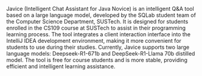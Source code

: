 <!-- Plugin description -->
Javice (Intelligent Chat Assistant for Java Novice) is an intelligent Q&A tool based on a large language model, developed by the SQLab student team of the Computer Science Department, SUSTech. It is designed for students enrolled in the CS109 course at SUSTech to assist in their programming learning process. The tool integrates a client interaction interface into the IntelliJ IDEA development environment, making it more convenient for students to use during their studies. Currently, Javice supports two large language models: Deepseek-R1-671b and DeepSeek-R1-Llama 70b distilled model. The tool is free for course students and is more stable, providing efficient and intelligent learning assistance.
<!-- Plugin description end -->
